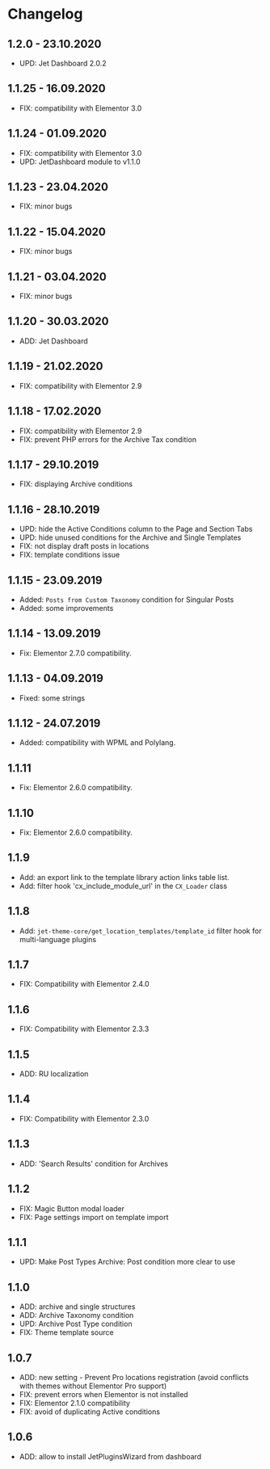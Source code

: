 # Changelog

## 1.2.0 - 23.10.2020
- UPD: Jet Dashboard 2.0.2

## 1.1.25 - 16.09.2020
- FIX: compatibility with Elementor 3.0

## 1.1.24 - 01.09.2020
- FIX: compatibility with Elementor 3.0
- UPD: JetDashboard module to v1.1.0

## 1.1.23 - 23.04.2020
- FIX: minor bugs

## 1.1.22 - 15.04.2020
- FIX: minor bugs

## 1.1.21 - 03.04.2020
- FIX: minor bugs

## 1.1.20 - 30.03.2020
- ADD: Jet Dashboard

## 1.1.19 - 21.02.2020
- FIX: compatibility with Elementor 2.9

## 1.1.18 - 17.02.2020
- FIX: compatibility with Elementor 2.9
- FIX: prevent PHP errors for the Archive Tax condition

## 1.1.17 - 29.10.2019
- FIX: displaying Archive conditions

## 1.1.16 - 28.10.2019
- UPD: hide the Active Conditions column to the Page and Section Tabs
- UPD: hide unused conditions for the Archive and Single Templates
- FIX: not display draft posts in locations
- FIX: template conditions issue

## 1.1.15 - 23.09.2019
-  Added: `Posts from Custom Taxonomy` condition for Singular Posts
-  Added: some improvements

## 1.1.14 - 13.09.2019
-  Fix: Elementor 2.7.0 compatibility.

## 1.1.13 - 04.09.2019
-  Fixed: some strings

## 1.1.12 - 24.07.2019
-  Added: compatibility with WPML and Polylang.

## 1.1.11
-  Fix: Elementor 2.6.0 compatibility.

## 1.1.10
-  Fix: Elementor 2.6.0 compatibility.

## 1.1.9
-  Add: an export link to the template library action links table list.
-  Add: filter hook 'cx_include_module_url' in the `CX_Loader` class

## 1.1.8
-  Add: `jet-theme-core/get_location_templates/template_id` filter hook for multi-language plugins

## 1.1.7
- FIX: Compatibility with Elementor 2.4.0

## 1.1.6
- FIX: Compatibility with Elementor 2.3.3

## 1.1.5
- ADD: RU localization

## 1.1.4
- FIX: Compatibility with Elementor 2.3.0

## 1.1.3
- ADD: 'Search Results' condition for Archives

## 1.1.2
- FIX: Magic Button modal loader
- FIX: Page settings import on template import

## 1.1.1
- UPD: Make Post Types Archive: Post condition more clear to use

## 1.1.0
- ADD: archive and single structures
- ADD: Archive Taxonomy condition
- UPD: Archive Post Type condition
- FIX: Theme template source

## 1.0.7

- ADD: new setting - Prevent Pro locations registration (avoid conflicts with themes without Elementor Pro support)
- FIX: prevent errors when Elementor is not installed
- FIX: Elementor 2.1.0 compatibility
- FIX: avoid of duplicating Active conditions

## 1.0.6

- ADD: allow to install JetPluginsWizard from dashboard
